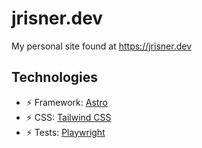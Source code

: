 # jrisner.dev

My personal site found at <https://jrisner.dev>

## Technologies

- :zap: Framework: [Astro](https://astro.build/)
- :zap: CSS: [Tailwind CSS](https://tailwindcss.com/)
- :zap: Tests: [Playwright](https://playwright.dev)
